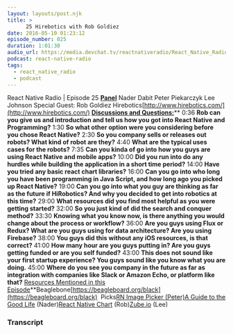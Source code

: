 ```yaml
---
layout: layouts/post.njk
title: >
      25 Hirebotics with Rob Goldiez
date: 2016-05-10 01:23:12
episode_number: 025
duration: 1:01:30
audio_url: https://media.devchat.tv/reactnativeradio/React_Native_Radio_Epsiode_25.mp3
podcast: react-native-radio
tags: 
  - react_native_radio
  - podcast
---
```


React Native Radio | Episode 25 **<u>Panel</u>** Nader Dabit Peter Piekarczyk Lee Johnson Special Guest: Rob Goldiez Hirebotics[http://www.hirebotics.com/](http://www.hirebotics.com/) **<u>Discussions and Questions:</u>**** 0:36 **Rob can you give us and introduction and tell us how you got into React Native and Programming?** 1:30 **So what other option were you considering before you chose React Native?** 2:30 **So you company sells or releases out robots? What kind of robot are they?** 4:40 **What are the typical uses cases for the robots?** 7:35 **Can you kinda of go into how you guys are using React Native and mobile apps?** 10:00 **Did you run into do any hurdles while building the application in a short time period?** 14:00 **Have you tried any basic react chart libraries?** 16:00 **Can you go into who long you have been programming in Java Script, and how long ago you picked up React Native?** 19:00 **Can you go into what you guy are thinking as far as the future if HiRobotics? And why you decided to get into robotics at this time?** 29:00 **What resources did you find most helpful as you were getting started?** 32:00 **So you just kind of did the search and conquer method?** 33:30 **Knowing what you know now, is there anything you would change about the process or workflow?** 36:00 **Are you guys using Flux or Redux? What are you guys using for data architecture? Are you using Firebase?** 38:00 **You guys did this without any iOS resources, is that correct?** 41:00 **How many hour are you guys putting in? Are you guys getting funded or are you self funded?** 43:00 **This does not sound like your first startup experience? You guys sound like you know what you are doing.** 45:00 **Where do you see you company in the future as far as integration with companies like Slack or Amazon Echo, or platform like that?** <u>Resources Mentioned in this Episode</u>**Beaglebone[https://beagleboard.org/black](https://beagleboard.org/black)&nbsp; Picks[RN Image Picker (Peter)](https://github.com/marcshilling/react-native-image-picker)[A Guide to the Good Life](http://www.amazon.com/Guide-Good-Life-Ancient-Stoic/dp/0195374614) (Nader)[React Native Chart](https://github.com/tomauty/react-native-chart) (Rob)[Zube.io](http://Zube.io) (Lee)



### Transcript


